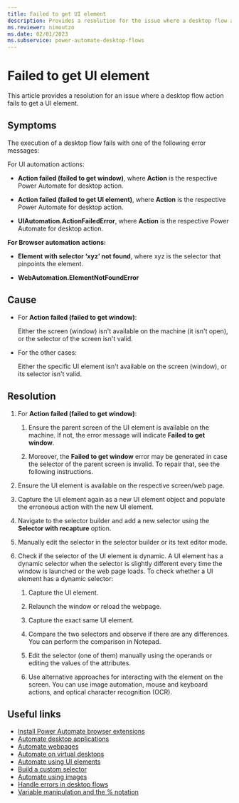 ```yaml
---
title: Failed to get UI element 
description: Provides a resolution for the issue where a desktop flow action fails to get a UI element.
ms.reviewer: nimoutzo
ms.date: 02/01/2023
ms.subservice: power-automate-desktop-flows
---
```


# Failed to get UI element

This article provides a resolution for an issue where a desktop flow action fails to get a UI element.

## Symptoms

The execution of a desktop flow fails with one of the following error messages:

For UI automation actions:

- **Action failed (failed to get window)**, where **Action** is the respective Power Automate for desktop action.

- **Action failed (failed to get UI element)**, where **Action** is the respective Power Automate for desktop action.

- **UIAutomation.ActionFailedError**, where **Action** is the respective Power Automate for desktop action.

**For Browser automation actions:**

- **Element with selector ‘xyz’ not found**, where xyz is the selector that pinpoints the element.

- **WebAutomation.ElementNotFoundError**

## Cause

- For **Action failed (failed to get window)**:

    Either the screen (window) isn't available on the machine (it isn't open), or the selector of the screen isn't valid.

- For the other cases:

    Either the specific UI element isn't available on the screen (window), or its selector isn't valid.

## Resolution

1. For **Action failed (failed to get window)**:

    1. Ensure the parent screen of the UI element is available on the machine. If not, the error message will indicate **Failed to get window**.

    1. Moreover, the **Failed to get window** error may be generated in case the selector of the parent screen is invalid. To repair that, see the following instructions.

1. Ensure the UI element is available on the respective screen/web page.

1. Capture the UI element again as a new UI element object and populate the erroneous action with the new UI element.

1. Navigate to the selector builder and add a new selector using the **Selector with recapture** option.

1. Manually edit the selector in the selector builder or its text editor mode.

1. Check if the selector of the UI element is dynamic. A UI element has a dynamic selector when the selector is slightly different every time the window is launched or the web page loads. To check whether a UI element has a dynamic selector:

    1. Capture the UI element.

    1. Relaunch the window or reload the webpage.

    1. Capture the exact same UI element.

    1. Compare the two selectors and observe if there are any differences. You can perform the comparison in Notepad.

    1. Edit the selector (one of them) manually using the operands or editing the values of the attributes.

    1. Use alternative approaches for interacting with the element on the screen. You can use image automation, mouse and keyboard actions, and optical character recognition (OCR).

## Useful links

- [Install Power Automate browser extensions](/power-automate/desktop-flows/install-browser-extensions)
- [Automate desktop applications](/power-automate/desktop-flows/desktop-automation)
- [Automate webpages](/power-automate/desktop-flows/automation-web)
- [Automate on virtual desktops](/power-automate/desktop-flows/virtual-desktops)
- [Automate using UI elements](/power-automate/desktop-flows/ui-elements)
- [Build a custom selector](/power-automate/desktop-flows/build-custom-selectors)
- [Automate using images](/power-automate/desktop-flows/images)
- [Handle errors in desktop flows](/power-automate/desktop-flows/errors)
- [Variable manipulation and the % notation](/power-automate/desktop-flows/variable-manipulation)
